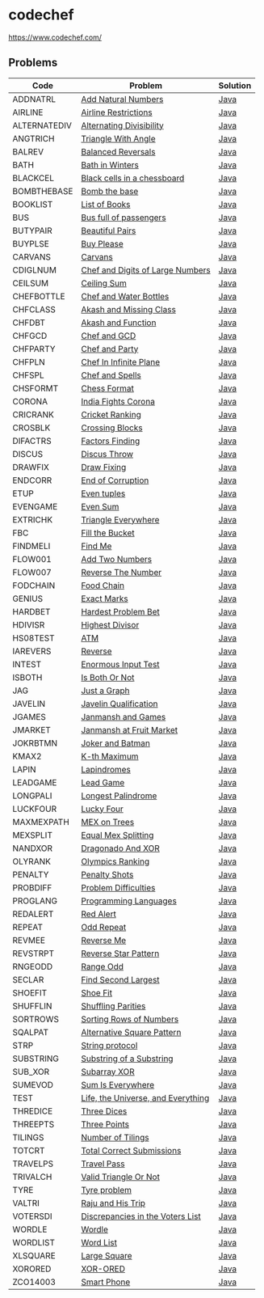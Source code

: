 # codechef
https://www.codechef.com/

## Problems

<!-- @BEGIN:Problems@ -->
| Code | Problem | Solution |
| --- | --- | --- |
| ADDNATRL | [Add Natural Numbers](https://www.codechef.com/CCSTART2/problems/ADDNATRL) | [Java](src/main/java/com/github/pareronia/codechef/addnatrl/AddNaturalNumbers.java) |
| AIRLINE | [Airline Restrictions](https://www.codechef.com/SEPT21C/problems/AIRLINE) | [Java](src/main/java/com/github/pareronia/codechef/airline/AirlineRestrictions.java) |
| ALTERNATEDIV | [Alternating Divisibility](https://www.codechef.com/COOK139C/problems/ALTERNATEDIV) | [Java](src/main/java/com/github/pareronia/codechef/alternatediv/AlternatingDivisibility.java) |
| ANGTRICH | [Triangle With Angle](https://www.codechef.com/CCSTART2/problems/ANGTRICH) | [Java](src/main/java/com/github/pareronia/codechef/angtrich/TriangleWithAngle.java) |
| BALREV | [Balanced Reversals](https://www.codechef.com/START30C/problems/BALREV) | [Java](src/main/java/com/github/pareronia/codechef/balrev/BalancedReversals.java) |
| BATH | [Bath in Winters](https://www.codechef.com/MARCH221C/problems/BATH) | [Java](src/main/java/com/github/pareronia/codechef/bath/BathInWinters.java) |
| BLACKCEL | [Black cells in a chessboard](https://www.codechef.com/problems/BLACKCEL) | [Java](src/main/java/com/github/pareronia/codechef/blackcel/BlackCellsInAChessboard.java) |
| BOMBTHEBASE | [Bomb the base](https://www.codechef.com/START29D/problems/BOMBTHEBASE) | [Java](src/main/java/com/github/pareronia/codechef/bombthebase/BombTheBase.java) |
| BOOKLIST | [List of Books](https://www.codechef.com/IARCSJUD/problems/BOOKLIST) | [Java](src/main/java/com/github/pareronia/codechef/booklist/ListOfBooks.java) |
| BUS | [Bus full of passengers](https://www.codechef.com/problems/BUS) | [Java](src/main/java/com/github/pareronia/codechef/bus/BusFullOfPassengers.java) |
| BUTYPAIR | [Beautiful Pairs](https://www.codechef.com/LTIME98C/problems/BUTYPAIR) | [Java](src/main/java/com/github/pareronia/codechef/butypair/BeautifulPairs.java) |
| BUYPLSE | [Buy Please](https://www.codechef.com/CCSTART2/problems/BUYPLSE) | [Java](src/main/java/com/github/pareronia/codechef/buyplse/BuyPlease.java) |
| CARVANS | [Carvans](https://www.codechef.com/LRNDSA01/problems/CARVANS) | [Java](src/main/java/com/github/pareronia/codechef/carvans/Carvans.java) |
| CDIGLNUM | [Chef and Digits of Large Numbers](https://www.codechef.com/problems/CDIGLNUM) | [Java](src/main/java/com/github/pareronia/codechef/cdiglnum/ChefAndDigitsOfLargeNumbers.java) |
| CEILSUM | [Ceiling Sum](https://www.codechef.com/problems/CEILSUM) | [Java](src/main/java/com/github/pareronia/codechef/ceilsum/Main.java) |
| CHEFBOTTLE | [Chef and Water Bottles](https://www.codechef.com/START30C/problems/CHEFBOTTLE) | [Java](src/main/java/com/github/pareronia/codechef/chefbottle/ChefAndWaterBottles.java) |
| CHFCLASS | [Akash and Missing Class](https://www.codechef.com/MARCH221C/problems/CHFCLASS) | [Java](src/main/java/com/github/pareronia/codechef/chfclass/AkashAndMissingClass.java) |
| CHFDBT | [Akash and Function](https://www.codechef.com/MARCH221C/problems/CHFDBT) | [Java](src/main/java/com/github/pareronia/codechef/chfdbt/AkashAndFunction.java) |
| CHFGCD | [Chef and GCD](https://www.codechef.com/problems/CHFGCD) | [Java](src/main/java/com/github/pareronia/codechef/chfgcd/ChefAndGCD.java) |
| CHFPARTY | [Chef and Party](https://www.codechef.com/problems/CHFPARTY) | [Java](src/main/java/com/github/pareronia/codechef/chfparty/ChefAndParty.java) |
| CHFPLN | [Chef In Infinite Plane](https://www.codechef.com/problems/CHFPLN) | [Java](src/main/java/com/github/pareronia/codechef/chfpln/ChefInInfinitePlain.java) |
| CHFSPL | [Chef and Spells](https://www.codechef.com/LTIME98C/problems/CHFSPL) | [Java](src/main/java/com/github/pareronia/codechef/chfspl/ChefAndSpells.java) |
| CHSFORMT | [Chess Format](https://www.codechef.com/problems/CHSFORMT) | [Java](src/main/java/com/github/pareronia/codechef/chsformt/Main.java) |
| CORONA | [India Fights Corona](https://www.codechef.com/problems/CORONA) | [Java](src/main/java/com/github/pareronia/codechef/corona/IndiaFightsCorona.java) |
| CRICRANK | [Cricket Ranking](https://www.codechef.com/START6C/problems/CRICRANK) | [Java](src/main/java/com/github/pareronia/codechef/cricrank/Main.java) |
| CROSBLK | [Crossing Blocks](https://www.codechef.com/problems/CROSBLK) | [Java](src/main/java/com/github/pareronia/codechef/crosblk/CrossingBlocks.java) |
| DIFACTRS | [Factors Finding](https://www.codechef.com/CCSTART2/problems/DIFACTRS) | [Java](src/main/java/com/github/pareronia/codechef/difactrs/FactorsFinding.java) |
| DISCUS | [Discus Throw](https://www.codechef.com/MARCH221C/problems/DISCUS) | [Java](src/main/java/com/github/pareronia/codechef/discus/DiscusThrow.java) |
| DRAWFIX | [Draw Fixing](https://www.codechef.com/IARCSJUD/problems/DRAWFIX) | [Java](src/main/java/com/github/pareronia/codechef/drawfix/DrawFixing.java) |
| ENDCORR | [End of Corruption](https://www.codechef.com/IARCSJUD/problems/ENDCORR) | [Java](src/main/java/com/github/pareronia/codechef/endcorr/EndOfCorruption.java) |
| ETUP | [Even tuples](https://www.codechef.com/START6C/problems/ETUP) | [Java](src/main/java/com/github/pareronia/codechef/etup/Main.java) |
| EVENGAME | [Even Sum](https://www.codechef.com/problems/EVENGAME) | [Java](src/main/java/com/github/pareronia/codechef/evengame/EvenSum.java) |
| EXTRICHK | [Triangle Everywhere](https://www.codechef.com/CCSTART2/problems/EXTRICHK) | [Java](src/main/java/com/github/pareronia/codechef/extrichk/TriangleEverywhere.java) |
| FBC | [Fill the Bucket](https://www.codechef.com/START29D/problems/FBC) | [Java](src/main/java/com/github/pareronia/codechef/fbc/FillTheBucket.java) |
| FINDMELI | [Find Me](https://www.codechef.com/CCSTART2/problems/FINDMELI) | [Java](src/main/java/com/github/pareronia/codechef/findmeli/FindMe.java) |
| FLOW001 | [Add Two Numbers](https://www.codechef.com/problems/FLOW001) | [Java](src/main/java/com/github/pareronia/codechef/flow001/AddTwoNumbers.java) |
| FLOW007 | [Reverse The Number](https://www.codechef.com/LRNDSA01/problems/FLOW007) | [Java](src/main/java/com/github/pareronia/codechef/flow007/ReverseTheNumber.java) |
| FODCHAIN | [Food Chain](https://www.codechef.com/problems/FODCHAIN) | [Java](src/main/java/com/github/pareronia/codechef/fodchain/Main.java) |
| GENIUS | [Exact Marks](https://www.codechef.com/MARCH221C/problems/GENIUS) | [Java](src/main/java/com/github/pareronia/codechef/genius/ExactMarks.java) |
| HARDBET | [Hardest Problem Bet](https://www.codechef.com/problems/HARDBET) | [Java](src/main/java/com/github/pareronia/codechef/hardbet/HardestProblemBet.java) |
| HDIVISR | [Highest Divisor](https://www.codechef.com/problems/HDIVISR) | [Java](src/main/java/com/github/pareronia/codechef/hdivisr/HighestDivisor.java) |
| HS08TEST | [ATM](https://www.codechef.com/problems/HS08TEST) | [Java](src/main/java/com/github/pareronia/codechef/hs08test/ATM.java) |
| IAREVERS | [Reverse](https://www.codechef.com/IARCSJUD/problems/IAREVERS) | [Java](src/main/java/com/github/pareronia/codechef/iarevers/Reverse.java) |
| INTEST | [Enormous Input Test](https://www.codechef.com/problems/INTEST) | [Java](src/main/java/com/github/pareronia/codechef/intest/EnormousInputTest.java) |
| ISBOTH | [Is Both Or Not](https://www.codechef.com/CCSTART2/problems/ISBOTH) | [Java](src/main/java/com/github/pareronia/codechef/isboth/IsBothOrNot.java) |
| JAG | [Just a Graph](https://www.codechef.com/problems/JAG) | [Java](src/main/java/com/github/pareronia/codechef/jag/JustAGraph.java) |
| JAVELIN | [Javelin Qualification](https://www.codechef.com/problems/JAVELIN) | [Java](src/main/java/com/github/pareronia/codechef/javelin/JavelinQualification.java) |
| JGAMES | [Janmansh and Games](https://www.codechef.com/COOK139C/problems/JGAMES) | [Java](src/main/java/com/github/pareronia/codechef/jgames/JanmanshAndGames.java) |
| JMARKET | [Janmansh at Fruit Market](https://www.codechef.com/COOK139C/problems/JMARKET) | [Java](src/main/java/com/github/pareronia/codechef/jmarket/JanmanshAtFruitMarket.java) |
| JOKRBTMN | [Joker and Batman](https://www.codechef.com/START6C/problems/JOKRBTMN) | [Java](src/main/java/com/github/pareronia/codechef/jokrbtmn/Main.java) |
| KMAX2 | [K-th Maximum](https://www.codechef.com/problems/KMAX2) | [Java](src/main/java/com/github/pareronia/codechef/kmax2/KThMaximum.java) |
| LAPIN | [Lapindromes](https://www.codechef.com/LRNDSA01/problems/LAPIN) | [Java](src/main/java/com/github/pareronia/codechef/lapin/Lapindromes.java) |
| LEADGAME | [Lead Game](https://www.codechef.com/IARCSJUD/problems/LEADGAME) | [Java](src/main/java/com/github/pareronia/codechef/leadgame/LeadGame.java) |
| LONGPALI | [Longest Palindrome](https://www.codechef.com/IARCSJUD/problems/LONGPALI) | [Java](src/main/java/com/github/pareronia/codechef/longpali/LongestPalindrome.java) |
| LUCKFOUR | [Lucky Four](https://www.codechef.com/problems/LUCKFOUR) | [Java](src/main/java/com/github/pareronia/codechef/luckfour/LuckyFour.java) |
| MAXMEXPATH | [MEX on Trees](https://www.codechef.com/MARCH221C/problems/MAXMEXPATH) | [Java](src/main/java/com/github/pareronia/codechef/maxmexpath/MEXOnTrees.java) |
| MEXSPLIT | [Equal Mex Splitting](https://www.codechef.com/problems/MEXSPLIT) | [Java](src/main/java/com/github/pareronia/codechef/mexsplit/EqualMexSplitting.java) |
| NANDXOR | [Dragonado And XOR](https://www.codechef.com/COOK139C/problems/NANDXOR) | [Java](src/main/java/com/github/pareronia/codechef/nandxor/DragonadoAndXOR.java) |
| OLYRANK | [Olympics Ranking](https://www.codechef.com/problems/OLYRANK) | [Java](src/main/java/com/github/pareronia/codechef/olyrank/OlympicsRanking.java) |
| PENALTY | [Penalty Shots](https://www.codechef.com/problems/PENALTY) | [Java](src/main/java/com/github/pareronia/codechef/penalty/PenaltyShots.java) |
| PROBDIFF | [Problem Difficulties](https://www.codechef.com/problems/PROBDIFF) | [Java](src/main/java/com/github/pareronia/codechef/probdiff/ProblemDifficulties.java) |
| PROGLANG | [Programming Languages](https://www.codechef.com/problems/PROGLANG) | [Java](src/main/java/com/github/pareronia/codechef/proglang/ProgrammingLanguages.java) |
| REDALERT | [Red Alert](https://www.codechef.com/LTIME98C/problems/REDALERT) | [Java](src/main/java/com/github/pareronia/codechef/redalert/RedAlert.java) |
| REPEAT | [Odd Repeat](https://www.codechef.com/problems/REPEAT) | [Java](src/main/java/com/github/pareronia/codechef/repeat/OddRepeat.java) |
| REVMEE | [Reverse Me](https://www.codechef.com/CCSTART2/problems/REVMEE) | [Java](src/main/java/com/github/pareronia/codechef/revmee/ReverseMe.java) |
| REVSTRPT | [Reverse Star Pattern](https://www.codechef.com/CCSTART2/problems/REVSTRPT) | [Java](src/main/java/com/github/pareronia/codechef/revstrpt/ReverseStarPattern.java) |
| RNGEODD | [Range Odd](https://www.codechef.com/CCSTART2/problems/RNGEODD) | [Java](src/main/java/com/github/pareronia/codechef/rngeodd/RangeOdd.java) |
| SECLAR | [Find Second Largest](https://www.codechef.com/CCSTART2/problems/SECLAR) | [Java](src/main/java/com/github/pareronia/codechef/seclar/FindSecondLargest.java) |
| SHOEFIT | [Shoe Fit](https://www.codechef.com/problems/SHOEFIT) | [Java](src/main/java/com/github/pareronia/codechef/shoefit/ShoeFit.java) |
| SHUFFLIN | [Shuffling Parities](https://www.codechef.com/SEPT21C/problems/SHUFFLIN) | [Java](src/main/java/com/github/pareronia/codechef/shufflin/ShufflingParities.java) |
| SORTROWS | [Sorting Rows of Numbers](https://www.codechef.com/IARCSJUD/problems/SORTROWS) | [Java](src/main/java/com/github/pareronia/codechef/sortrows/SortingRowsOfNumbers.java) |
| SQALPAT | [Alternative Square Pattern](https://www.codechef.com/CCSTART2/problems/SQALPAT) | [Java](src/main/java/com/github/pareronia/codechef/sqalpat/AlternativeSquarePattern.java) |
| STRP | [String protocol](https://www.codechef.com/START29D/problems/STRP) | [Java](src/main/java/com/github/pareronia/codechef/strp/StringProtocol.java) |
| SUBSTRING | [Substring of a Substring](https://www.codechef.com/MARCH221C/problems/SUBSTRING) | [Java](src/main/java/com/github/pareronia/codechef/substring/SubstringOfASubstring.java) |
| SUB_XOR | [Subarray XOR](https://www.codechef.com/MARCH221C/problems/SUB_XOR) | [Java](src/main/java/com/github/pareronia/codechef/sub_xor/SubarrayXOR.java) |
| SUMEVOD | [Sum Is Everywhere](https://www.codechef.com/CCSTART2/problems/SUMEVOD) | [Java](src/main/java/com/github/pareronia/codechef/sumevod/SumIsEverywhere.java) |
| TEST | [Life, the Universe, and Everything](https://www.codechef.com/LRNDSA01/problems/TEST) | [Java](src/main/java/com/github/pareronia/codechef/test/LifeTheUniverseAndEverything.java) |
| THREDICE | [Three Dices](https://www.codechef.com/START6C/problems/THREDICE) | [Java](src/main/java/com/github/pareronia/codechef/thredice/Main.java) |
| THREEPTS | [Three Points](https://www.codechef.com/problems/THREEPTS) | [Java](src/main/java/com/github/pareronia/codechef/threepts/ThreePoints.java) |
| TILINGS | [Number of Tilings](https://www.codechef.com/IARCSJUD/problems/TILINGS) | [Java](src/main/java/com/github/pareronia/codechef/tilings/NumberOfTilings.java) |
| TOTCRT | [Total Correct Submissions](https://www.codechef.com/problems/TOTCRT) | [Java](src/main/java/com/github/pareronia/codechef/totcrt/Main.java) |
| TRAVELPS | [Travel Pass](https://www.codechef.com/SEPT21C/problems/TRAVELPS) | [Java](src/main/java/com/github/pareronia/codechef/travelps/TravelPass.java) |
| TRIVALCH | [Valid Triangle Or Not](https://www.codechef.com/CCSTART2/problems/TRIVALCH) | [Java](src/main/java/com/github/pareronia/codechef/trivalch/ValidTriangleOrNot.java) |
| TYRE | [Tyre problem](https://www.codechef.com/START29D/problems/TYRE) | [Java](src/main/java/com/github/pareronia/codechef/tyre/TyreProblem.java) |
| VALTRI | [Raju and His Trip](https://www.codechef.com/CCSTART2/problems/VALTRI) | [Java](src/main/java/com/github/pareronia/codechef/valtri/RajuAndHisTrip.java) |
| VOTERSDI | [Discrepancies in the Voters List](https://www.codechef.com/IARCSJUD/problems/VOTERSDI) | [Java](src/main/java/com/github/pareronia/codechef/votersdi/DiscrepanciesInTheVotersList.java) |
| WORDLE | [Wordle](https://www.codechef.com/MARCH221C/problems/WORDLE) | [Java](src/main/java/com/github/pareronia/codechef/wordle/Wordle.java) |
| WORDLIST | [Word List](https://www.codechef.com/IARCSJUD/problems/WORDLIST) | [Java](src/main/java/com/github/pareronia/codechef/wordlist/WordList.java) |
| XLSQUARE | [Large Square](https://www.codechef.com/problems/XLSQUARE) | [Java](src/main/java/com/github/pareronia/codechef/xlsquare/LargeSquare.java) |
| XORORED | [XOR-ORED](https://www.codechef.com/problems/XORORED) | [Java](src/main/java/com/github/pareronia/codechef/xorored/XorOred.java) |
| ZCO14003 | [Smart Phone](https://www.codechef.com/LRNDSA01/problems/ZCO14003) | [Java](src/main/java/com/github/pareronia/codechef/zco14003/SmartPhone.java) |
<!-- @END:Problems@ -->

